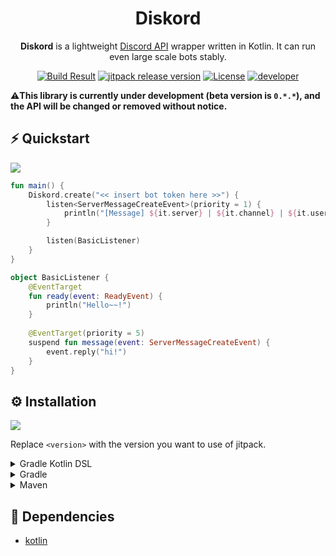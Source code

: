 <h1 align="center">Diskord</h1>

<p align="center"><b>Diskord</b>  is a lightweight <a href="https://discord.com/developers/docs/intro">Discord API</a> wrapper written in Kotlin. It can run even large scale bots stably.</p>

<div align="center">
    <a href="https://github.com/Kotlin-chan/diskord"><img src="https://img.shields.io/github/workflow/status/Kotlin-chan/diskord/build?style=flat-square" alt="Build Result"></a>
    <a href="https://jitpack.io/#Kotlin-chan/diskord"><img src="https://img.shields.io/jitpack/v/github/Kotlin-chan/diskord?label=Version&style=flat-square&color=blueviolet" alt="jitpack release version"></a>
    <a href="https://www.apache.org/licenses/LICENSE-2.0"><img src="https://img.shields.io/static/v1?label=License&message=Apache 2.0&style=flat-square&color=blue" alt="License"></a>
    <a href="https://twitter.com/kotx__"><img src="https://img.shields.io/static/v1?label=Developer&message=Kotx__&style=flat-square&color=orange" alt="developer"></a>
</div>

⚠️**This library is currently under development (beta version is `0.*.*`), and the API will be changed or removed
without notice.**

## ⚡ Quickstart

![](https://i.imgur.com/EXAMPLE_GIF.gif)

```kotlin
fun main() {
    Diskord.create("<< insert bot token here >>") {
        listen<ServerMessageCreateEvent>(priority = 1) {
            println("[Message] ${it.server} | ${it.channel} | ${it.user} | ${it.text}")
        }

        listen(BasicListener)
    }
}

object BasicListener {
    @EventTarget
    fun ready(event: ReadyEvent) {
        println("Hello~~!")
    }
    
    @EventTarget(priority = 5)
    suspend fun message(event: ServerMessageCreateEvent) {
        event.reply("hi!")
    } 
}
```

## ⚙️ Installation

[![](https://img.shields.io/jitpack/v/github/Kotlin-Chan/diskord?label=Version&style=flat-square&color=blueviolet)](https://jitpack.io/Kotlin-Chan/diskord)

Replace `<version>` with the version you want to use of jitpack.

<details>
<summary>Gradle Kotlin DSL</summary>
<div>

```kotlin
repositories {
    maven("https://jitpack.io")
}
```

```kotlin
dependencies {
    implementation("com.github.Kotlin-Chan:diskord:<version>")
}
```

</div>
</details>

<details>
<summary>Gradle</summary>
<div>

```groovy
repositories {
    maven { url "https://jitpack.io" }
}
```

```groovy
dependencies {
    implementation "com.github.Kotlin-Chan:diskord:<version>"
}
```

</div>
</details>

<details>
<summary>Maven</summary>
<div>

```xml

<repositories>
    <repository>
        <id>jitpack.io</id>
        <url>https://jitpack.io</url>
    </repository>
</repositories>
```

```xml

<dependency>
    <groupId>com.github.Kotlin-Chan</groupId>
    <artifactId>diskord</artifactId>
    <version>version</version>
</dependency>
```

</div>
</details>

## 📝 Dependencies

- [kotlin](https://github.com/JetBrains/kotlin)
